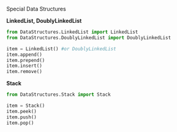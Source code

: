 Special Data Structures

**LinkedList, DoublyLinkedList**

```python
from DataStructures.LinkedList import LinkedList
from DataStructures.DoublyLinkedList import DoublyLinkedList

item = LinkedList() #or DoublyLinkedList
item.append()
item.prepend()
item.insert()
item.remove()
```

**Stack**
```python
from DataStructures.Stack import Stack

item = Stack()
item.peek()
item.push()
item.pop()
```